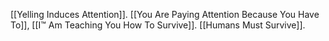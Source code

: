 [[Yelling Induces Attention]]. [[You Are Paying Attention Because You Have To]], [[I™ Am Teaching You How To Survive]]. [[Humans Must Survive]].